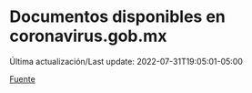 # Documentos disponibles en coronavirus.gob.mx

Última actualización/Last update: 2022-07-31T19:05:01-05:00

 [Fuente](https://coronavirus.gob.mx/)

